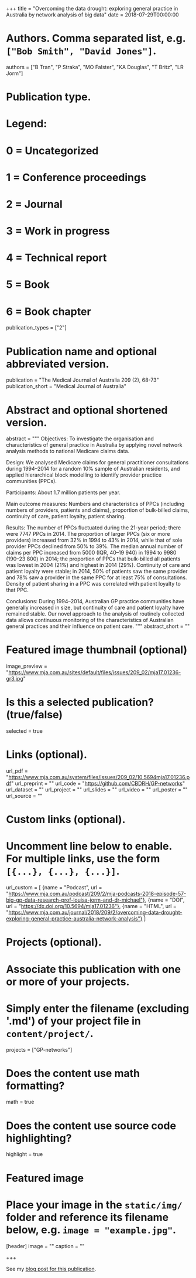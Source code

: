 +++
title = "Overcoming the data drought: exploring general practice in Australia by network analysis of big data"
date = 2018-07-29T00:00:00

# Authors. Comma separated list, e.g. `["Bob Smith", "David Jones"]`.
authors = ["B Tran", "P Straka", "MO Falster", "KA Douglas", "T Britz", "LR Jorm"]

# Publication type.
# Legend:
# 0 = Uncategorized
# 1 = Conference proceedings
# 2 = Journal
# 3 = Work in progress
# 4 = Technical report
# 5 = Book
# 6 = Book chapter
publication_types = ["2"]

# Publication name and optional abbreviated version.
publication = "The Medical Journal of Australia 209 (2), 68-73"
publication_short = "Medical Journal of Australia"

# Abstract and optional shortened version.
abstract = """
  Objectives: To investigate the organisation and characteristics of general practice in Australia by applying novel network analysis methods to national Medicare claims data.

  Design: We analysed Medicare claims for general practitioner consultations during 1994–2014 for a random 10% sample of Australian residents, and applied hierarchical block modelling to identify provider practice communities (PPCs).

  Participants: About 1.7 million patients per year.

  Main outcome measures: Numbers and characteristics of PPCs (including numbers of providers, patients and claims), proportion of bulk-billed claims, continuity of care, patient loyalty, patient sharing.

  Results: The number of PPCs fluctuated during the 21-year period; there were 7747 PPCs in 2014. The proportion of larger PPCs (six or more providers) increased from 32% in 1994 to 43% in 2014, while that of sole provider PPCs declined from 50% to 39%. The median annual number of claims per PPC increased from 5000 (IQR, 40–19 940) in 1994 to 9980 (190–23 800) in 2014; the proportion of PPCs that bulk-billed all patients was lowest in 2004 (21%) and highest in 2014 (29%). Continuity of care and patient loyalty were stable; in 2014, 50% of patients saw the same provider and 78% saw a provider in the same PPC for at least 75% of consultations. Density of patient sharing in a PPC was correlated with patient loyalty to that PPC.

  Conclusions: During 1994–2014, Australian GP practice communities have generally increased in size, but continuity of care and patient loyalty have remained stable. Our novel approach to the analysis of routinely collected data allows continuous monitoring of the characteristics of Australian general practices and their influence on patient care.
"""
abstract_short = ""

# Featured image thumbnail (optional)
image_preview = "https://www.mja.com.au/sites/default/files/issues/209_02/mja17.01236-gr3.jpg"

# Is this a selected publication? (true/false)
selected = true


# Links (optional).
url_pdf = "https://www.mja.com.au/system/files/issues/209_02/10.5694mja17.01236.pdf"
url_preprint = ""
url_code = "https://github.com/CBDRH/GP-networks"
url_dataset = ""
url_project = ""
url_slides = ""
url_video = ""
url_poster = ""
url_source = ""

# Custom links (optional).
#   Uncomment line below to enable. For multiple links, use the form `[{...}, {...}, {...}]`.
url_custom = [
    {name = "Podcast", url = "https://www.mja.com.au/podcast/209/2/mja-podcasts-2018-episode-57-big-gp-data-research-prof-louisa-jorm-and-dr-michael"},
    {name = "DOI", url = "https://dx.doi.org/10.5694/mja17.01236"},
    {name = "HTML", url = "https://www.mja.com.au/journal/2018/209/2/overcoming-data-drought-exploring-general-practice-australia-network-analysis"}
]

# Projects (optional).
#   Associate this publication with one or more of your projects.
#   Simply enter the filename (excluding '.md') of your project file in `content/project/`.
projects = ["GP-networks"]


# Does the content use math formatting?
math = true

# Does the content use source code highlighting?
highlight = true

# Featured image
# Place your image in the `static/img/` folder and reference its filename below, e.g. `image = "example.jpg"`.
[header]
image = ""
caption = ""

+++

See my [blog post for this publication](/post/2018-07-mja-paper/).
